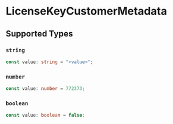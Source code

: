 # LicenseKeyCustomerMetadata


## Supported Types

### `string`

```typescript
const value: string = "<value>";
```

### `number`

```typescript
const value: number = 772373;
```

### `boolean`

```typescript
const value: boolean = false;
```


